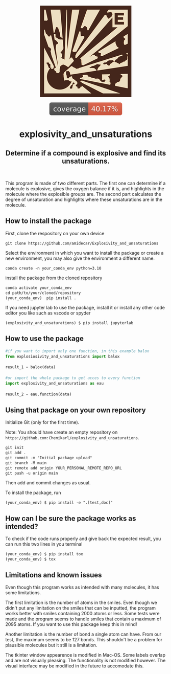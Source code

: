

<p align="center">

  <img src="assets/boom2.png" width="286" title="boom">
  


</p>

<p align="center">

  <img src="assets/coverage-badge.svg" title="boom">
  


</p>


<h1 align="center">
explosivity_and_unsaturations
</h1>

<h2 align="center">
Determine if a compound is explosive and find its unsaturations.
</h2>

<br>

This program is made of two different parts.
The first one can determine if a molecule is explosive, gives the oxygen balance if it is, and highlights in the molecule where the explosible groups are.
The second part calculates the degree of unsaturation and highlights where these unsaturations are in the molecule.

## How to install the package

First, clone the respository on your own device

```
git clone https://github.com/amidecar/Explosivity_and_unsaturations
```

Select the environment in which you want to install the package or create a new environment, you may also give the environment a different name. 

```
conda create -n your_conda_env python=3.10 
```

install the package from the cloned repository

```
conda activate your_conda_env
cd path/to/your/cloned/repository
(your_conda_env)  pip install .
```

If you need jupyter lab to use the package, install it
or install any other code editor you like such as vscode or spyder

```
(explosivity_and_unsaturations) $ pip install jupyterlab
```

##  How to use the package

```python
#if you want to import only one function, in this example balox
from explosiosivity_and_unsaturations import balox

result_1 = balox(data)

#or import the whole package to get acces to every function
import explosivity_and_unsaturations as eau

result_2 = eau.function(data)
```

## Using that package on your own repository

Initialize Git (only for the first time). 

Note: You should have create an empty repository on `https://github.com:Chemikarl/explosivity_and_unsaturations`.

```
git init
git add .
git commit -m "Initial package upload"
git branch -M main
git remote add origin YOUR_PERSONAL_REMOTE_REPO_URL
git push -u origin main
```

Then add and commit changes as usual. 

To install the package, run

```
(your_conda_env) $ pip install -e ".[test,doc]"
```

## How can I be sure the package works as intended?

To check if the code runs properly and give back the expected result, you can run this two lines in you terminal

```
(your_conda_env) $ pip install tox
(your_conda_env) $ tox
```

## Limitations and known issues

Even though this program works as intended with many molecules, it has some limitations.

The first limitation is the number of atoms in the smiles. Even though we didn't put any limitation on the smiles that can be inputted, the program works better with smiles containing 2000 atoms or less. Some tests were made and the program seems to handle smiles that contain a maximum of 2095 atoms. If you want to use this package keep this in mind!

Another limitation is the number of bond a single atom can have. From our test, the maximum seems to be 127 bonds. This shouldn't be a problem for plausible molecules but it still is a limitation.

The tkinter window appearence is modified in Mac-OS. Some labels overlap and are not visually pleasing. The functionality is not modified however. The visual interface may be modified in the future to accomodate this.

